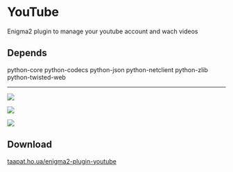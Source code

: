 YouTube
=========
Enigma2 plugin to manage your youtube account and wach videos

Depends
-------
python-core python-codecs python-json python-netclient python-zlib python-twisted-web

-------
![](https://cloud.githubusercontent.com/assets/1623947/8530672/fba6e786-242a-11e5-830e-7b088abca6da.jpg)

![](https://cloud.githubusercontent.com/assets/1623947/8530675/ff4514bc-242a-11e5-8a91-a086352a501f.jpg)

![](https://cloud.githubusercontent.com/assets/1623947/8530679/038af1ae-242b-11e5-888e-6f407fce6e70.jpg)

Download
-------
[taapat.ho.ua/enigma2-plugin-youtube](http://taapat.ho.ua/enigma2-plugin-youtube/)
